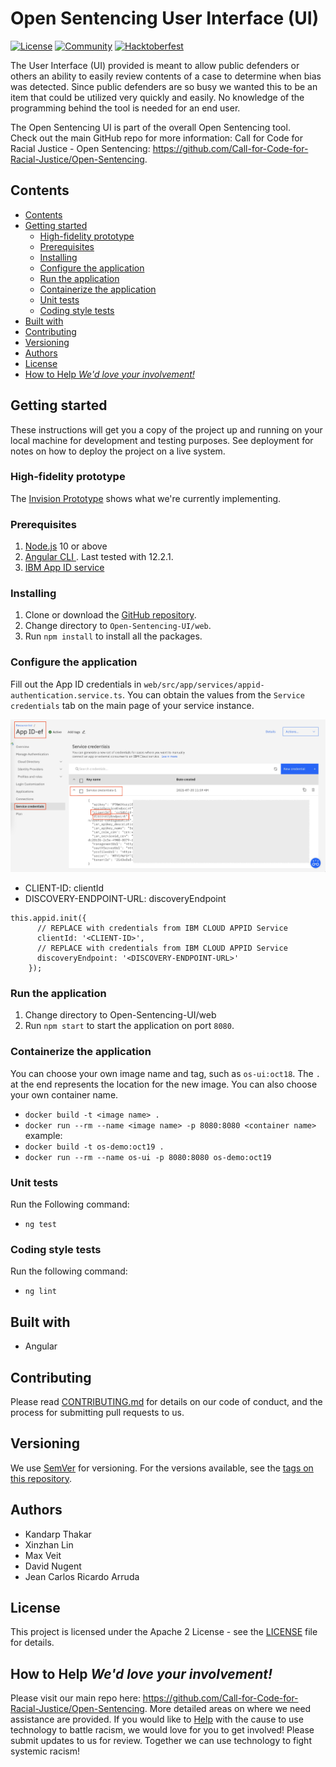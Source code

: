 # Open Sentencing User Interface (UI)

[![License](https://img.shields.io/badge/License-Apache2-blue.svg)](https://www.apache.org/licenses/LICENSE-2.0) [![Community](https://img.shields.io/badge/Join-Community-blue.svg)](https:callforcode.org/slack) [![Hacktoberfest](https://img.shields.io/badge/Celebrate-Hacktoberfest-orange.svg)](https://call-for-code-for-racial-justice.github.io/Hacktoberfest/#/?id=main)

The User Interface (UI) provided is meant to allow public defenders or others an ability to easily review contents of a case to determine when bias was detected. Since public defenders are so busy we wanted this to be an item that could be utilized very quickly and easily. No knowledge of the programming behind the tool is needed for an end user.

The Open Sentencing UI is part of the overall Open Sentencing tool.  
Check out the main GitHub repo for more information:
Call for Code for Racial Justice - Open Sentencing: https://github.com/Call-for-Code-for-Racial-Justice/Open-Sentencing.

## Contents

- [Contents](#contents)
- [Getting started](#getting-started)
  - [High-fidelity prototype](#high-fidelity-prototype)
  - [Prerequisites](#prerequisites)
  - [Installing](#installing)
  - [Configure the application](#configure-the-application)
  - [Run the application](#run-the-application)
  - [Containerize the application](#containerize-the-application)
  - [Unit tests](#unit-tests)
  - [Coding style tests](#coding-style-tests)
- [Built with](#built-with)
- [Contributing](#contributing)
- [Versioning](#versioning)
- [Authors](#authors)
- [License](#license)
- [How to Help _We'd love your involvement!_](#how-to-help-wed-love-your-involvement)

## Getting started

These instructions will get you a copy of the project up and running on your local machine for development and testing purposes. See deployment for notes on how to deploy the project on a live system.

### High-fidelity prototype

The [Invision Prototype](https://ibm.invisionapp.com/share/Q5O0KIVUNE8#/screens) shows what we're currently implementing.

### Prerequisites

1. [Node.js](https://nodejs.org/en/) 10 or above
2. [Angular CLI ](https://angular.io/cli). Last tested with 12.2.1.
3. [IBM App ID service](https://cloud.ibm.com/catalog/services/app-id)

### Installing

1. Clone or download the [GitHub repository](https://github.com/Call-for-Code-for-Racial-Justice/Open-Sentencing-UI).
1. Change directory to `Open-Sentencing-UI/web`.
1. Run `npm install` to install all the packages.

### Configure the application

Fill out the App ID credentials in `web/src/app/services/appid-authentication.service.ts`. You can obtain the values from the `Service credentials` tab on the main page of your service instance.

![](images/creds.png)

- CLIENT-ID: clientId
- DISCOVERY-ENDPOINT-URL: discoveryEndpoint

```
this.appid.init({
      // REPLACE with credentials from IBM CLOUD APPID Service
      clientId: '<CLIENT-ID>',
      // REPLACE with credentials from IBM CLOUD APPID Service
      discoveryEndpoint: '<DISCOVERY-ENDPOINT-URL>'
    });
```

### Run the application

1. Change directory to Open-Sentencing-UI/web
2. Run `npm start` to start the application on port `8080`.

### Containerize the application

You can choose your own image name and tag, such as `os-ui:oct18`. The `.` at the end represents the location for the new image. You can also choose your own container name.

- `docker build -t <image name> .`
- `docker run --rm --name <image name> -p 8080:8080 <container name>`
  example:
- `docker build -t os-demo:oct19 .`
- `docker run --rm --name os-ui -p 8080:8080 os-demo:oct19`

### Unit tests

Run the Following command:

- `ng test`

### Coding style tests

Run the following command:

- `ng lint`

## Built with

- Angular

## Contributing

Please read [CONTRIBUTING.md](https://github.com/Call-for-Code-for-Racial-Justice/Open-Sentencing/blob/master/CONTRIBUTING.md) for details on our code of conduct, and the process for submitting pull requests to us.

## Versioning

We use [SemVer](http://semver.org/) for versioning. For the versions available, see the [tags on this repository](https://github.com/your/project/tags).

## Authors

- Kandarp Thakar
- Xinzhan Lin
- Max Veit
- David Nugent
- Jean Carlos Ricardo Arruda

## License

This project is licensed under the Apache 2 License - see the [LICENSE](LICENSE) file for details.

## How to Help _We'd love your involvement!_

Please visit our main repo here: https://github.com/Call-for-Code-for-Racial-Justice/Open-Sentencing. More detailed areas on where we need assistance are provided.
If you would like to [Help](https://developer.ibm.com/callforcode/racial-justice/) with the cause to use technology to battle racism, we would love for you to get involved! Please submit updates to us for review.
Together we can use technology to fight systemic racism!

